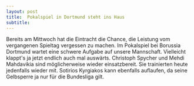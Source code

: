 ```yaml
---
layout: post
title:  Pokalspiel in Dortmund steht ins Haus
subtitle:  
---
```


Bereits am Mittwoch hat die Eintracht die Chance, die Leistung vom vergangenen Spieltag vergessen zu machen. Im Pokalspiel bei Borussia Dortmund wartet eine schwere Aufgabe auf unsere Mannschaft. Vielleicht klappt's ja jetzt endlich auch mal auswärts. Christoph Spycher und Mehdi Mahdavikia sind möglicherweise wieder einsatzbereit. Sie trainierten heute jedenfalls wieder mit. Sotirios Kyrgiakos kann ebenfalls auflaufen, da seine Gelbsperre ja nur für die Bundesliga gilt.


